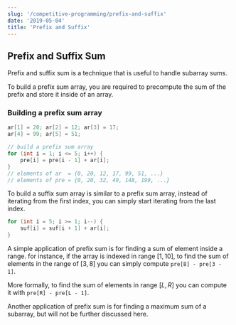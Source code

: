 ```yaml
---
slug: '/competitive-programming/prefix-and-suffix'
date: '2019-05-04'
title: 'Prefix and Suffix'
---
```


## Prefix and Suffix Sum

Prefix and suffix sum is a technique that is useful to handle subarray sums.

To build a prefix sum array, you are required to precompute the sum of the prefix and store it inside of an array.

### Building a prefix sum array

```c++
ar[1] = 20; ar[2] = 12; ar[3] = 17;
ar[4] = 99; ar[5] = 51;

// build a prefix sum array
for (int i = 1; i <= 5; i++) {
	pre[i] = pre[i - 1] + ar[i];
}
// elements of ar  = {0, 20, 12, 17, 99, 51, ...}
// elements of pre = {0, 20, 32, 49, 148, 199, ...}
```

To build a suffix sum array is similar to a prefix sum array, instead of iterating from the first index, you can simply start iterating from the last index.

```c++
for (int i = 5; i >= 1; i--) {
	suf[i] = suf[i + 1] + ar[i];
}
```

A simple application of prefix sum is for finding a sum of element inside a range. for instance, if the array is indexed in range $[1,10]$, to find the sum of elements in the range of $[3,8]$ you can simply compute `pre[8] - pre[3 - 1]`.

More formally, to find the sum of elements in range $[L, R]$ you can compute it with `pre[R] - pre[L - 1]`.

Another application of prefix sum is for finding a maximum sum of a subarray, but will not be further discussed here.

